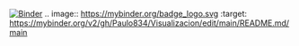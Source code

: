 [![Binder](https://mybinder.org/badge_logo.svg)](https://mybinder.org/v2/gh/Paulo834/Visualizacion/edit/main/README.md/main)
.. image:: https://mybinder.org/badge_logo.svg
 :target: https://mybinder.org/v2/gh/Paulo834/Visualizacion/edit/main/README.md/main

